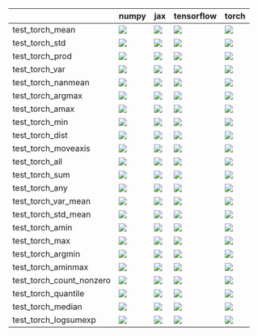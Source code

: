 |                          | numpy                                                                                                                                                                                  | jax                                                                                                                                                                                    | tensorflow                                                                                                                                                                             | torch                                                                                                                                                                                  |
|:-------------------------|:---------------------------------------------------------------------------------------------------------------------------------------------------------------------------------------|:---------------------------------------------------------------------------------------------------------------------------------------------------------------------------------------|:---------------------------------------------------------------------------------------------------------------------------------------------------------------------------------------|:---------------------------------------------------------------------------------------------------------------------------------------------------------------------------------------|
| test_torch_mean          | <a href="https://github.com/unifyai/ivy/actions/runs/4628856756/jobs/8188450956" rel="noopener noreferrer" target="_blank"><img src=https://img.shields.io/badge/-success-success></a> | <a href="https://github.com/unifyai/ivy/actions/runs/4628419273/jobs/8187470242" rel="noopener noreferrer" target="_blank"><img src=https://img.shields.io/badge/-success-success></a> | <a href="https://github.com/unifyai/ivy/actions/runs/4628856756/jobs/8188454795" rel="noopener noreferrer" target="_blank"><img src=https://img.shields.io/badge/-success-success></a> | <a href="https://github.com/unifyai/ivy/actions/runs/4628856756/jobs/8188444615" rel="noopener noreferrer" target="_blank"><img src=https://img.shields.io/badge/-success-success></a> |
| test_torch_std           | <a href="https://github.com/unifyai/ivy/actions/runs/4628856756/jobs/8188451970" rel="noopener noreferrer" target="_blank"><img src=https://img.shields.io/badge/-success-success></a> | <a href="https://github.com/unifyai/ivy/actions/runs/4628419273/jobs/8187470242" rel="noopener noreferrer" target="_blank"><img src=https://img.shields.io/badge/-success-success></a> | <a href="https://github.com/unifyai/ivy/actions/runs/4628419273/jobs/8187470242" rel="noopener noreferrer" target="_blank"><img src=https://img.shields.io/badge/-success-success></a> | <a href="null" rel="noopener noreferrer" target="_blank"><img src=https://img.shields.io/badge/-success-success></a>                                                                   |
| test_torch_prod          | <a href="https://github.com/unifyai/ivy/actions/runs/4628419273/jobs/8187470242" rel="noopener noreferrer" target="_blank"><img src=https://img.shields.io/badge/-success-success></a> | <a href="https://github.com/unifyai/ivy/actions/runs/4628856756/jobs/8188452447" rel="noopener noreferrer" target="_blank"><img src=https://img.shields.io/badge/-failure-red></a>     | <a href="https://github.com/unifyai/ivy/actions/runs/4628419273/jobs/8187470242" rel="noopener noreferrer" target="_blank"><img src=https://img.shields.io/badge/-failure-red></a>     | <a href="https://github.com/unifyai/ivy/actions/runs/4628419273/jobs/8187470242" rel="noopener noreferrer" target="_blank"><img src=https://img.shields.io/badge/-success-success></a> |
| test_torch_var           | <a href="https://github.com/unifyai/ivy/actions/runs/4628419273/jobs/8187470242" rel="noopener noreferrer" target="_blank"><img src=https://img.shields.io/badge/-success-success></a> | <a href="https://github.com/unifyai/ivy/actions/runs/4628419273/jobs/8187470242" rel="noopener noreferrer" target="_blank"><img src=https://img.shields.io/badge/-success-success></a> | <a href="https://github.com/unifyai/ivy/actions/runs/4628856756/jobs/8188453025" rel="noopener noreferrer" target="_blank"><img src=https://img.shields.io/badge/-success-success></a> | <a href="https://github.com/unifyai/ivy/actions/runs/4628419273/jobs/8187470242" rel="noopener noreferrer" target="_blank"><img src=https://img.shields.io/badge/-success-success></a> |
| test_torch_nanmean       | <a href="https://github.com/unifyai/ivy/actions/runs/4628856756/jobs/8188452598" rel="noopener noreferrer" target="_blank"><img src=https://img.shields.io/badge/-success-success></a> | <a href="https://github.com/unifyai/ivy/actions/runs/4628856756/jobs/8188448815" rel="noopener noreferrer" target="_blank"><img src=https://img.shields.io/badge/-success-success></a> | <a href="https://github.com/unifyai/ivy/actions/runs/4628856756/jobs/8188450956" rel="noopener noreferrer" target="_blank"><img src=https://img.shields.io/badge/-success-success></a> | <a href="https://github.com/unifyai/ivy/actions/runs/4628419273/jobs/8187470242" rel="noopener noreferrer" target="_blank"><img src=https://img.shields.io/badge/-success-success></a> |
| test_torch_argmax        | <a href="https://github.com/unifyai/ivy/actions/runs/4628962341/jobs/8188672058" rel="noopener noreferrer" target="_blank"><img src=https://img.shields.io/badge/-success-success></a> | <a href="https://github.com/unifyai/ivy/actions/runs/4628962341/jobs/8188672058" rel="noopener noreferrer" target="_blank"><img src=https://img.shields.io/badge/-success-success></a> | <a href="https://github.com/unifyai/ivy/actions/runs/4628962341/jobs/8188672058" rel="noopener noreferrer" target="_blank"><img src=https://img.shields.io/badge/-success-success></a> | <a href="https://github.com/unifyai/ivy/actions/runs/4628962341/jobs/8188672058" rel="noopener noreferrer" target="_blank"><img src=https://img.shields.io/badge/-success-success></a> |
| test_torch_amax          | <a href="https://github.com/unifyai/ivy/actions/runs/4628962341/jobs/8188672058" rel="noopener noreferrer" target="_blank"><img src=https://img.shields.io/badge/-success-success></a> | <a href="https://github.com/unifyai/ivy/actions/runs/4628962341/jobs/8188672058" rel="noopener noreferrer" target="_blank"><img src=https://img.shields.io/badge/-success-success></a> | <a href="https://github.com/unifyai/ivy/actions/runs/4628962341/jobs/8188672058" rel="noopener noreferrer" target="_blank"><img src=https://img.shields.io/badge/-success-success></a> | <a href="https://github.com/unifyai/ivy/actions/runs/4628962341/jobs/8188672058" rel="noopener noreferrer" target="_blank"><img src=https://img.shields.io/badge/-success-success></a> |
| test_torch_min           | <a href="https://github.com/unifyai/ivy/actions/runs/4628856756/jobs/8188444124" rel="noopener noreferrer" target="_blank"><img src=https://img.shields.io/badge/-success-success></a> | <a href="https://github.com/unifyai/ivy/actions/runs/4628856756/jobs/8188451970" rel="noopener noreferrer" target="_blank"><img src=https://img.shields.io/badge/-success-success></a> | <a href="https://github.com/unifyai/ivy/actions/runs/4628856756/jobs/8188443220" rel="noopener noreferrer" target="_blank"><img src=https://img.shields.io/badge/-success-success></a> | <a href="https://github.com/unifyai/ivy/actions/runs/4628419273/jobs/8187470242" rel="noopener noreferrer" target="_blank"><img src=https://img.shields.io/badge/-success-success></a> |
| test_torch_dist          | <a href="https://github.com/unifyai/ivy/actions/runs/4628962341/jobs/8188672058" rel="noopener noreferrer" target="_blank"><img src=https://img.shields.io/badge/-success-success></a> | <a href="https://github.com/unifyai/ivy/actions/runs/4628962341/jobs/8188672058" rel="noopener noreferrer" target="_blank"><img src=https://img.shields.io/badge/-success-success></a> | <a href="https://github.com/unifyai/ivy/actions/runs/4628962341/jobs/8188672058" rel="noopener noreferrer" target="_blank"><img src=https://img.shields.io/badge/-success-success></a> | <a href="https://github.com/unifyai/ivy/actions/runs/4628962341/jobs/8188672058" rel="noopener noreferrer" target="_blank"><img src=https://img.shields.io/badge/-success-success></a> |
| test_torch_moveaxis      | <a href="https://github.com/unifyai/ivy/actions/runs/4628419273/jobs/8187470242" rel="noopener noreferrer" target="_blank"><img src=https://img.shields.io/badge/-success-success></a> | <a href="https://github.com/unifyai/ivy/actions/runs/4628419273/jobs/8187470242" rel="noopener noreferrer" target="_blank"><img src=https://img.shields.io/badge/-success-success></a> | <a href="https://github.com/unifyai/ivy/actions/runs/4628419273/jobs/8187470242" rel="noopener noreferrer" target="_blank"><img src=https://img.shields.io/badge/-success-success></a> | <a href="https://github.com/unifyai/ivy/actions/runs/4628856756/jobs/8188453202" rel="noopener noreferrer" target="_blank"><img src=https://img.shields.io/badge/-success-success></a> |
| test_torch_all           | <a href="https://github.com/unifyai/ivy/actions/runs/4628962341/jobs/8188672058" rel="noopener noreferrer" target="_blank"><img src=https://img.shields.io/badge/-success-success></a> | <a href="https://github.com/unifyai/ivy/actions/runs/4628962341/jobs/8188672058" rel="noopener noreferrer" target="_blank"><img src=https://img.shields.io/badge/-success-success></a> | <a href="https://github.com/unifyai/ivy/actions/runs/4628962341/jobs/8188672058" rel="noopener noreferrer" target="_blank"><img src=https://img.shields.io/badge/-success-success></a> | <a href="https://github.com/unifyai/ivy/actions/runs/4628962341/jobs/8188672058" rel="noopener noreferrer" target="_blank"><img src=https://img.shields.io/badge/-success-success></a> |
| test_torch_sum           | <a href="https://github.com/unifyai/ivy/actions/runs/4628419273/jobs/8187470242" rel="noopener noreferrer" target="_blank"><img src=https://img.shields.io/badge/-success-success></a> | <a href="https://github.com/unifyai/ivy/actions/runs/4628419273/jobs/8187470242" rel="noopener noreferrer" target="_blank"><img src=https://img.shields.io/badge/-success-success></a> | <a href="https://github.com/unifyai/ivy/actions/runs/4628856756/jobs/8188453202" rel="noopener noreferrer" target="_blank"><img src=https://img.shields.io/badge/-success-success></a> | <a href="https://github.com/unifyai/ivy/actions/runs/4628856756/jobs/8188451515" rel="noopener noreferrer" target="_blank"><img src=https://img.shields.io/badge/-success-success></a> |
| test_torch_any           | <a href="https://github.com/unifyai/ivy/actions/runs/4628962341/jobs/8188672058" rel="noopener noreferrer" target="_blank"><img src=https://img.shields.io/badge/-success-success></a> | <a href="https://github.com/unifyai/ivy/actions/runs/4628962341/jobs/8188672058" rel="noopener noreferrer" target="_blank"><img src=https://img.shields.io/badge/-success-success></a> | <a href="https://github.com/unifyai/ivy/actions/runs/4628962341/jobs/8188672058" rel="noopener noreferrer" target="_blank"><img src=https://img.shields.io/badge/-success-success></a> | <a href="https://github.com/unifyai/ivy/actions/runs/4628962341/jobs/8188672058" rel="noopener noreferrer" target="_blank"><img src=https://img.shields.io/badge/-success-success></a> |
| test_torch_var_mean      | <a href="https://github.com/unifyai/ivy/actions/runs/4628856756/jobs/8188453025" rel="noopener noreferrer" target="_blank"><img src=https://img.shields.io/badge/-success-success></a> | <a href="https://github.com/unifyai/ivy/actions/runs/4628419273/jobs/8187470242" rel="noopener noreferrer" target="_blank"><img src=https://img.shields.io/badge/-success-success></a> | <a href="https://github.com/unifyai/ivy/actions/runs/4628419273/jobs/8187470242" rel="noopener noreferrer" target="_blank"><img src=https://img.shields.io/badge/-success-success></a> | <a href="https://github.com/unifyai/ivy/actions/runs/4628856756/jobs/8188453987" rel="noopener noreferrer" target="_blank"><img src=https://img.shields.io/badge/-failure-red></a>     |
| test_torch_std_mean      | <a href="https://github.com/unifyai/ivy/actions/runs/4628419273/jobs/8187470242" rel="noopener noreferrer" target="_blank"><img src=https://img.shields.io/badge/-success-success></a> | <a href="https://github.com/unifyai/ivy/actions/runs/4628856756/jobs/8188454795" rel="noopener noreferrer" target="_blank"><img src=https://img.shields.io/badge/-success-success></a> | <a href="https://github.com/unifyai/ivy/actions/runs/4628419273/jobs/8187470242" rel="noopener noreferrer" target="_blank"><img src=https://img.shields.io/badge/-failure-red></a>     | <a href="https://github.com/unifyai/ivy/actions/runs/4628419273/jobs/8187470242" rel="noopener noreferrer" target="_blank"><img src=https://img.shields.io/badge/-failure-red></a>     |
| test_torch_amin          | <a href="https://github.com/unifyai/ivy/actions/runs/4628962341/jobs/8188672058" rel="noopener noreferrer" target="_blank"><img src=https://img.shields.io/badge/-success-success></a> | <a href="https://github.com/unifyai/ivy/actions/runs/4628962341/jobs/8188672058" rel="noopener noreferrer" target="_blank"><img src=https://img.shields.io/badge/-success-success></a> | <a href="https://github.com/unifyai/ivy/actions/runs/4628962341/jobs/8188672058" rel="noopener noreferrer" target="_blank"><img src=https://img.shields.io/badge/-success-success></a> | <a href="https://github.com/unifyai/ivy/actions/runs/4628962341/jobs/8188672058" rel="noopener noreferrer" target="_blank"><img src=https://img.shields.io/badge/-success-success></a> |
| test_torch_max           | <a href="https://github.com/unifyai/ivy/actions/runs/4628962341/jobs/8188672058" rel="noopener noreferrer" target="_blank"><img src=https://img.shields.io/badge/-success-success></a> | <a href="https://github.com/unifyai/ivy/actions/runs/4628962341/jobs/8188672058" rel="noopener noreferrer" target="_blank"><img src=https://img.shields.io/badge/-success-success></a> | <a href="https://github.com/unifyai/ivy/actions/runs/4628962341/jobs/8188672058" rel="noopener noreferrer" target="_blank"><img src=https://img.shields.io/badge/-success-success></a> | <a href="https://github.com/unifyai/ivy/actions/runs/4628962341/jobs/8188672058" rel="noopener noreferrer" target="_blank"><img src=https://img.shields.io/badge/-failure-red></a>     |
| test_torch_argmin        | <a href="https://github.com/unifyai/ivy/actions/runs/4628962341/jobs/8188672058" rel="noopener noreferrer" target="_blank"><img src=https://img.shields.io/badge/-success-success></a> | <a href="https://github.com/unifyai/ivy/actions/runs/4628962341/jobs/8188672058" rel="noopener noreferrer" target="_blank"><img src=https://img.shields.io/badge/-success-success></a> | <a href="https://github.com/unifyai/ivy/actions/runs/4628962341/jobs/8188672058" rel="noopener noreferrer" target="_blank"><img src=https://img.shields.io/badge/-success-success></a> | <a href="https://github.com/unifyai/ivy/actions/runs/4628962341/jobs/8188672058" rel="noopener noreferrer" target="_blank"><img src=https://img.shields.io/badge/-success-success></a> |
| test_torch_aminmax       | <a href="https://github.com/unifyai/ivy/actions/runs/4628962341/jobs/8188672058" rel="noopener noreferrer" target="_blank"><img src=https://img.shields.io/badge/-success-success></a> | <a href="https://github.com/unifyai/ivy/actions/runs/4628962341/jobs/8188672058" rel="noopener noreferrer" target="_blank"><img src=https://img.shields.io/badge/-success-success></a> | <a href="https://github.com/unifyai/ivy/actions/runs/4628962341/jobs/8188672058" rel="noopener noreferrer" target="_blank"><img src=https://img.shields.io/badge/-success-success></a> | <a href="https://github.com/unifyai/ivy/actions/runs/4628962341/jobs/8188672058" rel="noopener noreferrer" target="_blank"><img src=https://img.shields.io/badge/-failure-red></a>     |
| test_torch_count_nonzero | <a href="https://github.com/unifyai/ivy/actions/runs/4628962341/jobs/8188672058" rel="noopener noreferrer" target="_blank"><img src=https://img.shields.io/badge/-success-success></a> | <a href="https://github.com/unifyai/ivy/actions/runs/4628962341/jobs/8188672058" rel="noopener noreferrer" target="_blank"><img src=https://img.shields.io/badge/-success-success></a> | <a href="https://github.com/unifyai/ivy/actions/runs/4628962341/jobs/8188672058" rel="noopener noreferrer" target="_blank"><img src=https://img.shields.io/badge/-success-success></a> | <a href="https://github.com/unifyai/ivy/actions/runs/4628962341/jobs/8188672058" rel="noopener noreferrer" target="_blank"><img src=https://img.shields.io/badge/-success-success></a> |
| test_torch_quantile      | <a href="https://github.com/unifyai/ivy/actions/runs/4628419273/jobs/8187470242" rel="noopener noreferrer" target="_blank"><img src=https://img.shields.io/badge/-success-success></a> | <a href="null" rel="noopener noreferrer" target="_blank"><img src=https://img.shields.io/badge/-failure-red></a>                                                                       | <a href="https://github.com/unifyai/ivy/actions/runs/4628856756/jobs/8188453025" rel="noopener noreferrer" target="_blank"><img src=https://img.shields.io/badge/-success-success></a> | <a href="https://github.com/unifyai/ivy/actions/runs/4628856756/jobs/8188451515" rel="noopener noreferrer" target="_blank"><img src=https://img.shields.io/badge/-failure-red></a>     |
| test_torch_median        | <a href="https://github.com/unifyai/ivy/actions/runs/4628856756/jobs/8188443220" rel="noopener noreferrer" target="_blank"><img src=https://img.shields.io/badge/-success-success></a> | <a href="https://github.com/unifyai/ivy/actions/runs/4628856756/jobs/8188443220" rel="noopener noreferrer" target="_blank"><img src=https://img.shields.io/badge/-success-success></a> | <a href="https://github.com/unifyai/ivy/actions/runs/4628856756/jobs/8188443220" rel="noopener noreferrer" target="_blank"><img src=https://img.shields.io/badge/-success-success></a> | <a href="https://github.com/unifyai/ivy/actions/runs/4628856756/jobs/8188443220" rel="noopener noreferrer" target="_blank"><img src=https://img.shields.io/badge/-failure-red></a>     |
| test_torch_logsumexp     | <a href="https://github.com/unifyai/ivy/actions/runs/4628962341/jobs/8188672058" rel="noopener noreferrer" target="_blank"><img src=https://img.shields.io/badge/-success-success></a> | <a href="https://github.com/unifyai/ivy/actions/runs/4628962341/jobs/8188672058" rel="noopener noreferrer" target="_blank"><img src=https://img.shields.io/badge/-success-success></a> | <a href="https://github.com/unifyai/ivy/actions/runs/4628962341/jobs/8188672058" rel="noopener noreferrer" target="_blank"><img src=https://img.shields.io/badge/-success-success></a> | <a href="https://github.com/unifyai/ivy/actions/runs/4628962341/jobs/8188672058" rel="noopener noreferrer" target="_blank"><img src=https://img.shields.io/badge/-success-success></a> |